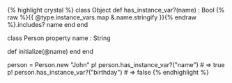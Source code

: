 {% highlight crystal %}
class Object
  def has_instance_var?(name) : Bool
    {% raw %}{{ @type.instance_vars.map &.name.stringify }}{% endraw %}.includes? name
  end
end

class Person
  property name : String
  
  def initialize(@name)
  end
end

person = Person.new "John"
p! person.has_instance_var?("name") # => true
p! person.has_instance_var?("birthday") # => false
{% endhighlight %}
